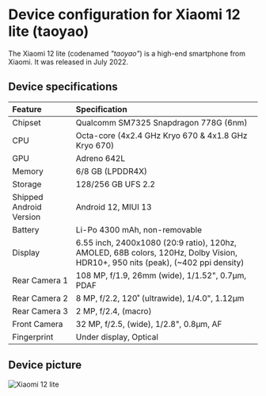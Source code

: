 # Device configuration for Xiaomi 12 lite (taoyao)

The Xiaomi 12 lite (codenamed _"taoyao"_) is a high-end smartphone from Xiaomi. It was released in July 2022.

## Device specifications

| Feature                 | Specification                                                                                                                       |
|:------------------------|:------------------------------------------------------------------------------------------------------------------------------------|
| Chipset                 | Qualcomm SM7325 Snapdragon 778G (6nm)                                                                                               |
| CPU                     | Octa-core (4x2.4 GHz Kryo 670 & 4x1.8 GHz Kryo 670)                                                                                 |
| GPU                     | Adreno 642L                                                                                                                         |
| Memory                  | 6/8 GB (LPDDR4X)                                                                                                                    |
| Storage                 | 128/256 GB UFS 2.2                                                                                                                  |
| Shipped Android Version | Android 12, MIUI 13                                                                                                                 |
| Battery                 | Li-Po 4300 mAh, non-removable                                                                                   |
| Display                 | 6.55 inch, 2400x1080 (20:9 ratio), 120hz, AMOLED, 68B colors, 120Hz, Dolby Vision, HDR10+, 950 nits (peak), (~402 ppi density) |
| Rear Camera 1           | 108 MP, f/1.9, 26mm (wide), 1/1.52", 0.7µm, PDAF                                                                                     |
| Rear Camera 2           | 8 MP, f/2.2, 120˚ (ultrawide), 1/4.0", 1.12µm                                                                                       |
| Rear Camera 3           | 2 MP, f/2.4, (macro)                                                                             |
| Front Camera            | 32 MP, f/2.5, (wide), 1/2.8", 0.8µm, AF                                                                                            |
| Fingerprint             | Under display, Optical                                                                                                                         |


## Device picture

![Xiaomi 12 lite](https://fdn2.gsmarena.com/vv/pics/xiaomi/xiaomi-12-lite-05.jpg)
